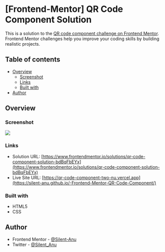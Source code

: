 # [Frontend-Mentor] QR Code Component Solution

This is a solution to the [QR code component challenge on Frontend Mentor](https://www.frontendmentor.io/challenges/qr-code-component-iux_sIO_H). Frontend Mentor challenges help you improve your coding skills by building realistic projects.

## Table of contents

- [Overview](#overview)
  - [Screenshot](#screenshot)
  - [Links](#links)
  - [Built with](#built-with)
- [Author](#author)

## Overview

### Screenshot

![](./images/qr-screenshot.png)

### Links

- Solution URL: [https://www.frontendmentor.io/solutions/qr-code-component-solution-bdBqFbEYx](https://www.frontendmentor.io/solutions/qr-code-component-solution-bdBqFbEYx)
- Live Site URL: [https://qr-code-component-two-nu.vercel.app](https://silent-anu.github.io/-Frontend-Mentor-QR-Code-Component/)

### Built with

- HTML5
- CSS

## Author

- Frontend Mentor - [@Silent-Anu](https://www.frontendmentor.io/profile/Silent-Anu)
- Twitter - [@Silent_Anu](https://twitter.com/silent_anu)
